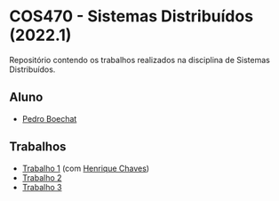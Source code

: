 # COS470 - Sistemas Distribuídos (2022.1)

Repositório contendo os trabalhos realizados na disciplina de Sistemas Distribuídos.

## Aluno

- [Pedro Boechat](https://github.com/pedroboechat)

## Trabalhos

- [Trabalho 1](https://github.com/pedroboechat/COS470_SistemasDistribuidos/blob/main/Trabalho_1) (com [Henrique Chaves](https://github.com/henchaves))
- [Trabalho 2](https://github.com/pedroboechat/COS470_SistemasDistribuidos/blob/main/Trabalho_2)
- [Trabalho 3](#)